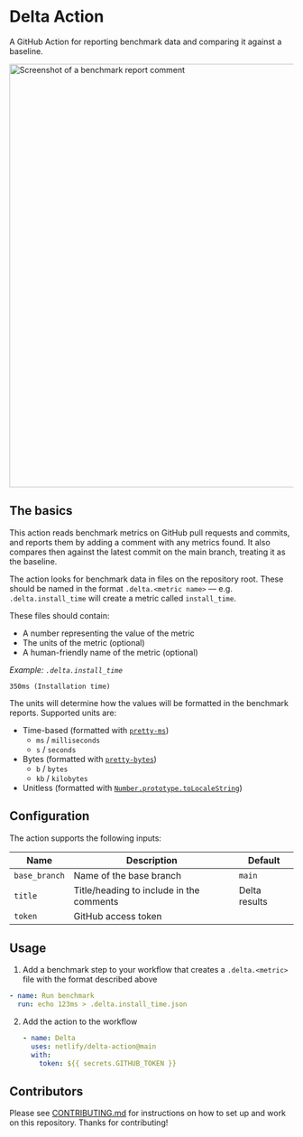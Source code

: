 # Delta Action

A GitHub Action for reporting benchmark data and comparing it against a baseline.

<img width="750" alt="Screenshot of a benchmark report comment" src="https://user-images.githubusercontent.com/4162329/115129623-8acac500-9fdf-11eb-9bfc-822a415cb436.png">

## The basics

This action reads benchmark metrics on GitHub pull requests and commits, and reports them by adding a comment with any metrics found. It also compares then against the latest commit on the main branch, treating it as the baseline.

The action looks for benchmark data in files on the repository root. These should be named in the format `.delta.<metric name>` — e.g. `.delta.install_time` will create a metric called `install_time`.

These files should contain:

- A number representing the value of the metric
- The units of the metric (optional)
- A human-friendly name of the metric (optional)

_Example: `.delta.install_time`_
```
350ms (Installation time)
```

The units will determine how the values will be formatted in the benchmark reports. Supported units are:

- Time-based (formatted with [`pretty-ms`](https://www.npmjs.com/package/pretty-ms))
  - `ms` / `milliseconds`
  - `s` / `seconds`
- Bytes (formatted with [`pretty-bytes`](https://www.npmjs.com/package/pretty-bytes))
  - `b` / `bytes`
  - `kb` / `kilobytes`
- Unitless (formatted with [`Number.prototype.toLocaleString`](https://developer.mozilla.org/en-US/docs/Web/JavaScript/Reference/Global_Objects/Number/toLocaleString))

## Configuration

The action supports the following inputs:

| Name          | Description                              | Default              |
| ------------- | ---------------------------------------- | -------------------- |
| `base_branch` | Name of the base branch                  | `main`               |
| `title`       | Title/heading to include in the comments | Delta results        |
| `token`       | GitHub access token                      |                      |

## Usage

1. Add a benchmark step to your workflow that creates a `.delta.<metric>` file with the format described above

```yaml
- name: Run benchmark
  run: echo 123ms > .delta.install_time.json
```

2. Add the action to the workflow

   ```yaml
   - name: Delta
     uses: netlify/delta-action@main
     with:
       token: ${{ secrets.GITHUB_TOKEN }}
   ```

## Contributors

Please see [CONTRIBUTING.md](./CONTRIBUTING.md) for instructions on how to set up and work on this repository. Thanks
for contributing!
